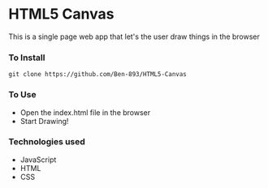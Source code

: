 # HTML5 Canvas

This is a single page web app that let's the user draw things in the browser

### To Install

```
git clone https://github.com/Ben-893/HTML5-Canvas
```

### To Use

- Open the index.html file in the browser
- Start Drawing!

### Technologies used

- JavaScript
- HTML
- CSS
